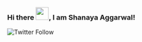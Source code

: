 ### Hi there <img src="https://raw.githubusercontent.com/MartinHeinz/MartinHeinz/master/wave.gif" width="30px">, I am Shanaya Aggarwal!

![Twitter Follow](https://img.shields.io/twitter/follow/<shanayaaggarwa4>?style=social)

<!--
**Shanaya17/Shanaya17** is a ✨ _special_ ✨ repository because its `README.md` (this file) appears on your GitHub profile.

Here are some ideas to get you started:

- 🔭 I’m currently working on ...
- 🌱 I’m currently learning ...
- 👯 I’m looking to collaborate on ...
- 🤔 I’m looking for help with ...
- 💬 Ask me about ...
- 📫 How to reach me: ...https://img.shields.io/badge/Twitter-1DA1F2?style=for-the-badge&logo=twitter&logoColor=white
- 😄 Pronouns: ...
- ⚡ Fun fact: ...
-->

